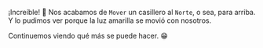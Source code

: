 ¡Increíble! :tada: Nos acabamos de `Mover` un casillero al `Norte`, o sea, para arriba. Y lo pudimos ver porque la luz amarilla se movió con nosotros.  

Continuemos viendo qué más se puede hacer. :grin:

